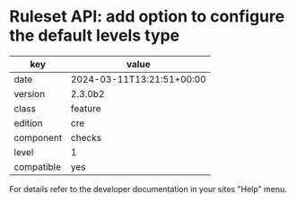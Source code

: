[//]: # (werk v2)
# Ruleset API: add option to configure the default levels type

key        | value
---------- | ---
date       | 2024-03-11T13:21:51+00:00
version    | 2.3.0b2
class      | feature
edition    | cre
component  | checks
level      | 1
compatible | yes

For details refer to the developer documentation in your sites "Help" menu.
